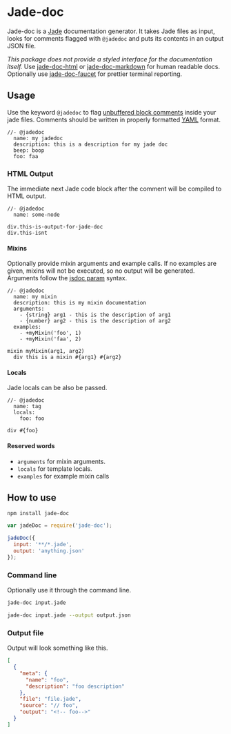 # Jade-doc
Jade-doc is a [Jade](http://www.jade-lang.com) documentation generator. It takes Jade files as input, looks for comments flagged with `@jadedoc` and puts its contents in an output JSON file. 

_This package does not provide a styled interface for the documentation itself._ Use [jade-doc-html](https://github.com/Aratramba/jade-doc-html) or [jade-doc-markdown](https://github.com/Aratramba/jade-doc-markdown) for human readable docs. Optionally use [jade-doc-faucet](https://github.com/Aratramba/jade-doc-faucet) for prettier terminal reporting.


## Usage
Use the keyword `@jadedoc` to flag [unbuffered block comments](http://jade-lang.com/reference/comments/) inside your jade files. Comments should be written in properly formatted [YAML](http://en.wikipedia.org/wiki/YAML) format.

```jade
//- @jadedoc
  name: my jadedoc
  description: this is a description for my jade doc
  beep: boop
  foo: faa
```


### HTML Output
The immediate next Jade code block after the comment will be compiled to HTML output.

```jade
//- @jadedoc
  name: some-node

div.this-is-output-for-jade-doc
div.this-isnt
```


#### Mixins
Optionally provide mixin arguments and example calls. If no examples are given, mixins will not be executed, so no output will be generated. Arguments  follow the [jsdoc param](http://usejsdoc.org/tags-param.html) syntax.

```jade
//- @jadedoc
  name: my mixin
  description: this is my mixin documentation
  arguments: 
    - {string} arg1 - this is the description of arg1
    - {number} arg2 - this is the description of arg2
  examples:
    - +myMixin('foo', 1)
    - +myMixin('faa', 2)

mixin myMixin(arg1, arg2)
  div this is a mixin #{arg1} #{arg2}
```


#### Locals
Jade locals can be also be passed.

```jade
//- @jadedoc
  name: tag
  locals:
    foo: foo

div #{foo}
```


#### Reserved words
* `arguments` for mixin arguments.
* `locals` for template locals.
* `examples` for example mixin calls


## How to use
`npm install jade-doc`

```js
var jadeDoc = require('jade-doc');

jadeDoc({
  input: '**/*.jade',
  output: 'anything.json'
});
```



### Command line
Optionally use it through the command line.

```bash
jade-doc input.jade
```

```bash
jade-doc input.jade --output output.json
```


### Output file
Output will look something like this.

```json
[
  {
    "meta": {
      "name": "foo",
      "description": "foo description"
    },
    "file": "file.jade",
    "source": "// foo",
    "output": "<!-- foo-->"
  }
]
```

